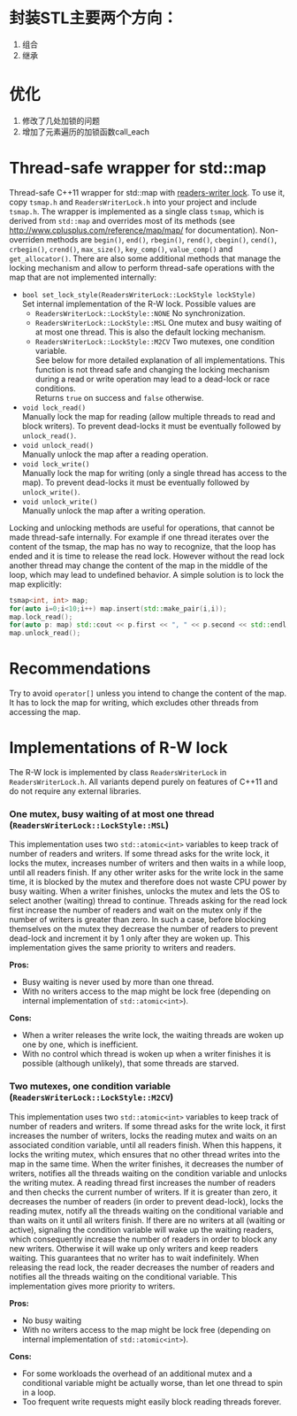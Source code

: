 # 封装STL主要两个方向：
1. 组合
2. 继承
# 优化
1. 修改了几处加锁的问题
2. 增加了元素遍历的加锁函数call_each
# Thread-safe wrapper for std::map
Thread-safe C++11 wrapper for std::map with [readers-writer lock](https://en.wikipedia.org/wiki/Readers%E2%80%93writer_lock).
To use it, copy `tsmap.h` and `ReadersWriterLock.h` into your project and include `tsmap.h`.
The wrapper is implemented as a single class `tsmap`, which is derived from `std::map` and 
overrides most of its methods (see <http://www.cplusplus.com/reference/map/map/>
for documentation). Non-overriden methods are `begin()`, `end()`, `rbegin()`, `rend()`, 
`cbegin()`, `cend()`, `crbegin()`, `crend()`, `max_size()`, `key_comp()`, `value_comp()` and 
`get_allocator()`. There are also some additional methods that manage the locking mechanism and allow 
to perform thread-safe operations with the map that are not implemented internally:

* `bool set_lock_style(ReadersWriterLock::LockStyle lockStyle)`  
Set internal implementation of the R-W lock. Possible values are
    * `ReadersWriterLock::LockStyle::NONE` No synchronization.
    * `ReadersWriterLock::LockStyle::MSL` One mutex and busy waiting of at most one thread. This is also the default locking mechanism.
    * `ReadersWriterLock::LockStyle::M2CV` Two mutexes, one condition variable.  
See below for more detailed explanation of all implementations. This function is not thread safe and changing 
the locking mechanism during a read or write operation may lead to a dead-lock or race conditions.  
Returns `true` on success and `false` otherwise.
* `void lock_read()`  
Manually lock the map for reading (allow multiple threads to read and block writers). To prevent dead-locks it must be eventually followed by `unlock_read()`.
* `void unlock_read()`  
Manually unlock the map after a reading operation.
* `void lock_write()`  
Manually lock the map for writing (only a single thread has access to the map). To prevent dead-locks it must be eventually followed by `unlock_write()`.
* `void unlock_write()`  
Manually unlock the map after a writing operation.

Locking and unlocking methods are useful for operations, that cannot be made thread-safe internally.
For example if one thread iterates over the content of the tsmap, the map has no way to recognize, 
that the loop has ended and it is time to release the read lock. However without the read lock 
another thread may change the content of the map in the middle of the loop, which may lead to
undefined behavior. A simple solution is to lock the map explicitly:
```C++
tsmap<int, int> map;
for(auto i=0;i<10;i++) map.insert(std::make_pair(i,i));
map.lock_read();
for(auto p: map) std::cout << p.first << ", " << p.second << std::endl;
map.unlock_read();
```

# Recommendations
Try to avoid `operator[]` unless you intend to change the content of the map. It has to lock the map for writing, which excludes 
other threads from accessing the map.

# Implementations of R-W lock
The R-W lock is implemented by class `ReadersWriterLock` in `ReadersWriterLock.h`. All variants
depend purely on features of C++11 and do not require any external libraries.

### One mutex, busy waiting of at most one thread (`ReadersWriterLock::LockStyle::MSL`)
This implementation uses two `std::atomic<int>` variables to keep track of number of readers
and writers. If some thread asks for the write lock, it locks the mutex, increases number of writers and 
then waits in a while loop, until all readers finish. If any other writer asks for the write lock in the same 
time, it is blocked by the mutex and therefore does not waste CPU power by busy waiting. When a writer finishes,
unlocks the mutex and lets the OS to select another (waiting) thread to continue. 
Threads asking for the read lock first increase the number of readers and wait on the mutex only 
if the number of writers is greater than zero. In such a case, before blocking themselves on the mutex
they decrease the number of readers to prevent dead-lock and increment it by 1 only after they are woken up.
This implementation gives the same priority to writers and readers.

**Pros:**  
* Busy waiting is never used by more than one thread.
* With no writers access to the map might be lock free (depending on internal implementation of `std::atomic<int>`).

**Cons:**  
* When a writer releases the write lock, the waiting threads are woken up one by one, which is inefficient.
* With no control which thread is woken up when a writer finishes it is possible (although unlikely), that some threads are starved.



### Two mutexes, one condition variable (`ReadersWriterLock::LockStyle::M2CV`)
This implementation uses two `std::atomic<int>` variables to keep track of number of readers
and writers. If some thread asks for the write lock, it first increases the number of writers,
locks the reading mutex and waits on an associated condition variable, until all readers finish. When this
happens, it locks the writing mutex, which ensures that no other thread writes into the map in the 
same time. When the writer finishes, it decreases the number of writers, notifies all the threads waiting
on the condition variable and unlocks the writing mutex. A reading thread first increases the number
of readers and then checks the current number of writers. If it is greater than zero, it decreases the number 
of readers (in order to prevent dead-lock), locks the reading mutex, notify all the threads waiting on the 
conditional variable and than waits on it until all writers finish. If there are no writers at all (waiting or active), 
signaling the condition variable will wake up the waiting readers, which consequently increase the number
of readers in order to block any new writers. Otherwise it will wake up only writers and 
keep readers waiting. This guarantees that no writer has to wait indefinitely. When releasing the read lock, 
the reader decreases the number of readers and notifies all the threads waiting on the conditional variable.
This implementation gives more priority to writers.

**Pros:**  
* No busy waiting
* With no writers access to the map might be lock free (depending on internal implementation of `std::atomic<int>`).

**Cons:**  
* For some workloads the overhead of an additional mutex and a conditional variable might be actually worse, than let one thread to spin in a loop.
* Too frequent write requests might easily block reading threads forever.


